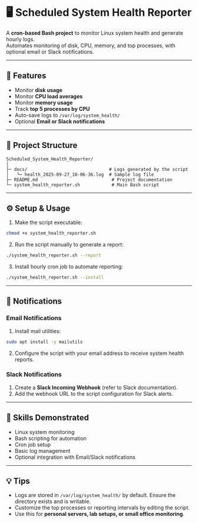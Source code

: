 # 🖥️ Scheduled System Health Reporter

A **cron-based Bash project** to monitor Linux system health and generate hourly logs.  
Automates monitoring of disk, CPU, memory, and top processes, with optional email or Slack notifications.

---

## 🌟 Features

- Monitor **disk usage**  
- Monitor **CPU load averages**  
- Monitor **memory usage**  
- Track **top 5 processes by CPU**  
- Auto-save logs to `/var/log/system_health/`  
- Optional **Email or Slack notifications**  

---

## 📁 Project Structure

```
Scheduled_System_Health_Reporter/
│
├─ docs/                               # Logs generated by the script
│   └─ health_2025-09-27_10-06-36.log  # Sample log file
├─ README.md                            # Project documentation
└─ system_health_reporter.sh            # Main Bash script
```

---

## ⚙️ Setup & Usage

1. Make the script executable:

```bash
chmod +x system_health_reporter.sh
```

2. Run the script manually to generate a report:

```bash
./system_health_reporter.sh --report
```

3. Install hourly cron job to automate reporting:

```bash
./system_health_reporter.sh --install
```

---

## 🔔 Notifications

### Email Notifications

1. Install mail utilities:

```bash
sudo apt install -y mailutils
```

2. Configure the script with your email address to receive system health reports.

### Slack Notifications

1. Create a **Slack Incoming Webhook** (refer to Slack documentation).  
2. Add the webhook URL to the script configuration for Slack alerts.  

---

## 🎯 Skills Demonstrated

- Linux system monitoring  
- Bash scripting for automation  
- Cron job setup  
- Basic log management  
- Optional integration with Email/Slack notifications  

---

## 💡 Tips

- Logs are stored in `/var/log/system_health/` by default. Ensure the directory exists and is writable.  
- Customize the top processes or reporting intervals by editing the script.  
- Use this for **personal servers, lab setups, or small office monitoring**.
